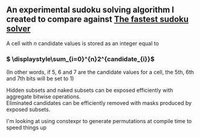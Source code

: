## An experimental sudoku solving algorithm I created to compare against [The fastest sudoku solver](https://codegolf.stackexchange.com/questions/190727/the-fastest-sudoku-solver)

A cell with _n_ candidate values is stored as an integer equal to 

### $` \displaystyle\sum_{i=0}^{n}2^{candidate_{i}}`$

(In other words, if 5, 6 and 7 are the candidate values for a cell, the 5th, 6th and 7th bits will be set to 1)

Hidden subsets and naked subsets can be exposed efficiently with aggregate bitwise operations.\
Eliminated candidates can be efficiently removed with masks produced by exposed subsets.


I'm looking at using constexpr to generate permutations at compile time to speed things up
